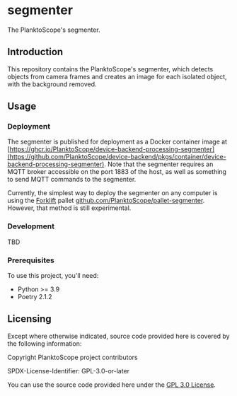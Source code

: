 # segmenter

The PlanktoScope's segmenter.

## Introduction

This repository contains the PlanktoScope's segmenter, which detects objects from camera frames and creates an image for each isolated object, with the background removed.

## Usage

### Deployment

The segmenter is published for deployment as a Docker container image at [https://ghcr.io/PlanktoScope/device-backend-processing-segmenter](https://github.com/PlanktoScope/device-backend/pkgs/container/device-backend-processing-segmenter). Note that the segmenter requires an MQTT broker accessible on the port 1883 of the host, as well as something to send MQTT commands to the segmenter.

Currently, the simplest way to deploy the segmenter on any computer is using the [Forklift](https://github.com/PlanktoScope/forklift) pallet [github.com/PlanktoScope/pallet-segmenter](https://github.com/PlanktoScope/pallet-segmenter). However, that method is still experimental.

### Development

TBD

### Prerequisites

To use this project, you'll need:

- Python >= 3.9
- Poetry 2.1.2

## Licensing

Except where otherwise indicated, source code provided here is covered by the following information:

Copyright PlanktoScope project contributors

SPDX-License-Identifier: GPL-3.0-or-later

You can use the source code provided here under the [GPL 3.0 License](https://www.gnu.org/licenses/gpl-3.0.en.html).
